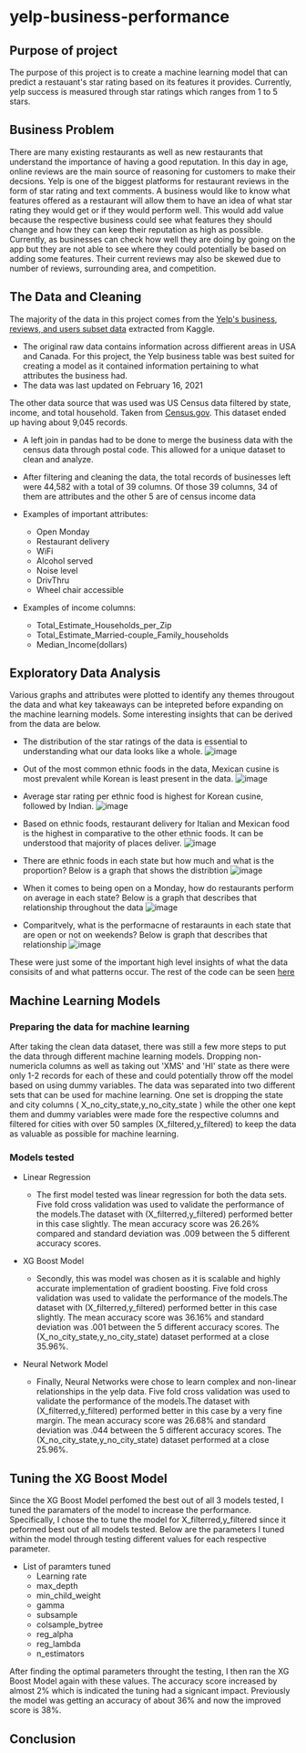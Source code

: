 # yelp-business-performance

## Purpose of project

The purpose of this project is to create a machine learning model that can predict a restauant's star rating based on its features it provides. Currently, yelp success is measured through star ratings which ranges from 1 to 5 stars.

## Business Problem

There are many existing restaurants as well as new restaurants that understand the importance of having a good reputation. In this day in age, online reviews are the main source of reasoning for customers to make their decsions. Yelp is one of the biggest platforms for restaurant reviews in the form of star rating and text comments. A business would like to know what features offered as a restaurant will allow them to have an idea of what star rating they would get or if they would perform well. This would add value because the respective business could see what features they should change and how they can keep their reputation as high as possible. Currently, as businesses can check how well they are doing by going on the app but they are not able to see where they could potentially be based on adding some features. Their current reviews may also be skewed due to number of reviews, surrounding area, and competition. 

## The Data and Cleaning 
The majority of the data in this project comes from the [Yelp's business, reviews, and users subset data](https://www.kaggle.com/datasets/yelp-dataset/yelp-dataset?datasetId=10100&language=Python&outputs=null) extracted from Kaggle. 
 - The original raw data contains information across diffierent areas in USA and Canada. For this project, the Yelp business table was best suited for creating a model as it contained information pertaining to what attributes the business had.
 - The data was last updated on February 16, 2021
 
 
 The other data source that was used was US Census data filtered by state, income, and total household. Taken from [Census.gov](https://data.census.gov/cedsci/table). This dataset ended up having about 9,045 records.
 
 - A left join in pandas had to be done to merge the business data with the census data through postal code. This allowed for a unique dataset to clean and analyze.
 - After filtering and cleaning the data, the total records of businesses left were 44,582 with a total of 39 columns. Of those 39 columns, 34 of them are attributes and the other 5 are of census income data

 - Examples of important attributes:

   - Open Monday
   - Restaurant delivery
   - WiFi
   - Alcohol served
   - Noise level
   - DrivThru
   - Wheel chair accessible

- Examples of income columns:
   - Total_Estimate_Households_per_Zip
   - Total_Estimate_Married-couple_Family_households
   - Median_Income(dollars)


## Exploratory Data Analysis

Various graphs and attributes were plotted to identify any themes througout the data and what key takeaways can be intepreted before expanding on the machine learning models. Some interesting insights that can be derived from the data are below.

- The distribution of the star ratings of the data is essential to understanding what our data looks like a whole.
 ![image](https://user-images.githubusercontent.com/96553992/226778761-234ce816-4287-4e21-88d4-5c05ac409f37.png)


 

- Out of the most common ethnic foods in the data, Mexican cusine is most prevalent while Korean is least present in the data.
![image](https://user-images.githubusercontent.com/96553992/224855332-723a5e15-232f-472c-82e2-44549af10460.png)

- Average star rating per ethnic food is highest for Korean cusine, followed by Indian.
![image](https://user-images.githubusercontent.com/96553992/224855648-ed11b96e-5dfe-4f71-ac5d-bd748b8b514a.png)

- Based on ethnic foods, restaurant delivery for Italian and Mexican food is the highest in comparative to the other ethnic foods. It can be understood that majority of places deliver.
 ![image](https://user-images.githubusercontent.com/96553992/224856375-455716a2-db28-44a2-b796-4a4b3926734a.png)

- There are ethnic foods in each state but how much and what is the proportion? Below is a graph that shows the distribtion
 ![image](https://user-images.githubusercontent.com/96553992/224856636-ce74a6ba-7e1e-4e7f-9356-101b3f4839c3.png)

- When it comes to being open on a Monday, how do restaurants perform on average in each state? Below is a graph that describes that relationship throughout the data 
 ![image](https://user-images.githubusercontent.com/96553992/224856801-833bc2fe-89d6-4c42-9a5d-f1a5f8bb6592.png)
 - Comparitvely, what is the performacne of restaraunts in each state that are open or not on weekends? Below is graph that describes that relationship
 ![image](https://user-images.githubusercontent.com/96553992/224857035-553bb338-c67c-42e7-b989-142d2706b177.png)

These were just some of the important high level insights of what the data consisits of and what patterns occur. The rest of the code can be seen [here](https://github.com/hbustamante8/yelp-business-performance/blob/main/exploratory_data_analysis.ipynb)


## Machine Learning Models

 ### Preparing the data for machine learning
 After taking the clean data dataset, there was still a few more steps to put the data through different machine learning models. Dropping non-numericla columns as well as taking out 'XMS' and 'HI' state as there were only 1-2 records for each of these and could potentially throw off the model based on using dummy variables. The data was separated into two different sets that can be used for machine learning. One set is dropping the state and city columns ( X_no_city_state,y_no_city_state ) while the other one kept them and dummy variables were made fore the respective columns and filtered for cities with over 50 samples (X_filtered,y_filtered) to keep the data as valuable as possible for machine learning. 
 
 
 ### Models tested
- Linear Regression
  - The first model tested was linear regression for both the data sets. Five fold cross validation was used to validate the performance of the models.The dataset with (X_filterred,y_filtered) performed better in this case slightly. The mean accuracy score was 26.26% compared and standard deviation was .009 between the 5 different accuracy scores.
 
 - XG Boost Model
   - Secondly, this was model was chosen as it is scalable and highly accurate implementation of gradient boosting. Five fold cross validation was used to validate the performance of the models.The dataset with (X_filterred,y_filtered) performed better in this case slightly. The mean accuracy score was 36.16% and standard deviation was .001 between the 5 different accuracy scores. The (X_no_city_state,y_no_city_state) dataset performed at a close 35.96%.

- Neural Network Model
  - Finally, Neural Networks were chose to learn complex and non-linear relationships in the yelp data. Five fold cross validation was used to validate the performance of the models.The dataset with (X_filterred,y_filtered) performed better in this case by a very fine margin. The mean accuracy score was 26.68% and standard deviation was .044 between the 5 different accuracy scores. The (X_no_city_state,y_no_city_state) dataset performed at a close 25.96%.

 ## Tuning the XG Boost Model
 Since the XG Boost Model perfomed the best out of all 3 models tested, I tuned the paramaters of the model to increase the performance. Specifically, I chose the to tune the model for X_filterred,y_filtered since it peformed best out of all models tested. Below are the parameters I tuned within the model through testing different values for each respective parameter.
 
 - List of paramters tuned
     - Learning rate
     - max_depth
     - min_child_weight
     - gamma
     - subsample
     - colsample_bytree
     - reg_alpha
     - reg_lambda
     - n_estimators
     
  After finding the optimal parameters throught the testing, I then ran the XG Boost Model again with these values. The accuracy score increased by almost 2% which is indicated the tuning had a signicant impact. Previously the model was getting an accuracy of about 36% and now the improved score is 38%. 
  
  ## Conclusion
  
  
